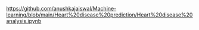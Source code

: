 https://github.com/anushkajaiswal/Machine-learning/blob/main/Heart%20disease%20prediction/Heart%20disease%20analysis.ipynb
